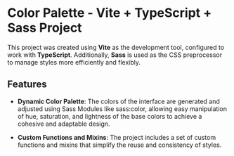 # Color Palette - Vite + TypeScript + Sass Project

This project was created using **Vite** as the development tool, configured to work with **TypeScript**. Additionally, **Sass** is used as the CSS preprocessor to manage styles more efficiently and flexibly.

## Features

- **Dynamic Color Palette**: The colors of the interface are generated and adjusted using Sass Modules like sass:color, allowing easy manipulation of hue, saturation, and lightness of the base colors to achieve a cohesive and adaptable design.
  
- **Custom Functions and Mixins**: The project includes a set of custom functions and mixins that simplify the reuse and consistency of styles.